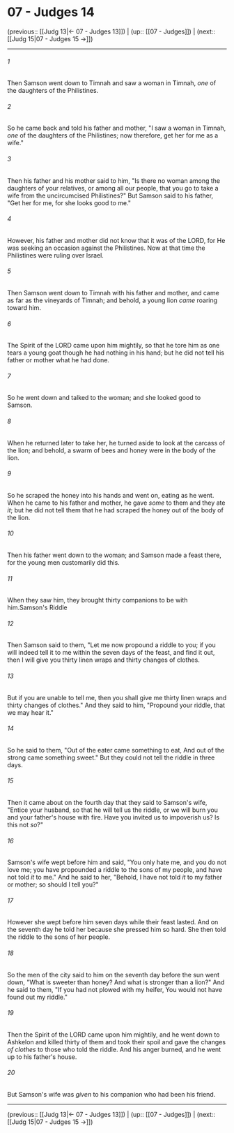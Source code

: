 # 07 - Judges 14

(previous:: [[Judg 13|← 07 - Judges 13]]) | (up:: [[07 - Judges]]) | (next:: [[Judg 15|07 - Judges 15 →]])

***


###### 1 
Then Samson went down to Timnah and saw a woman in Timnah, _one_ of the daughters of the Philistines. 

###### 2 
So he came back and told his father and mother, "I saw a woman in Timnah, _one_ of the daughters of the Philistines; now therefore, get her for me as a wife." 

###### 3 
Then his father and his mother said to him, "Is there no woman among the daughters of your relatives, or among all our people, that you go to take a wife from the uncircumcised Philistines?" But Samson said to his father, "Get her for me, for she looks good to me." 

###### 4 
However, his father and mother did not know that it was of the LORD, for He was seeking an occasion against the Philistines. Now at that time the Philistines were ruling over Israel. 

###### 5 
Then Samson went down to Timnah with his father and mother, and came as far as the vineyards of Timnah; and behold, a young lion _came_ roaring toward him. 

###### 6 
The Spirit of the LORD came upon him mightily, so that he tore him as one tears a young goat though he had nothing in his hand; but he did not tell his father or mother what he had done. 

###### 7 
So he went down and talked to the woman; and she looked good to Samson. 

###### 8 
When he returned later to take her, he turned aside to look at the carcass of the lion; and behold, a swarm of bees and honey were in the body of the lion. 

###### 9 
So he scraped the honey into his hands and went on, eating as he went. When he came to his father and mother, he gave _some_ to them and they ate _it_; but he did not tell them that he had scraped the honey out of the body of the lion. 

###### 10 
Then his father went down to the woman; and Samson made a feast there, for the young men customarily did this. 

###### 11 
When they saw him, they brought thirty companions to be with him.Samson's Riddle 

###### 12 
Then Samson said to them, "Let me now propound a riddle to you; if you will indeed tell it to me within the seven days of the feast, and find it out, then I will give you thirty linen wraps and thirty changes of clothes. 

###### 13 
But if you are unable to tell me, then you shall give me thirty linen wraps and thirty changes of clothes." And they said to him, "Propound your riddle, that we may hear it." 

###### 14 
So he said to them, "Out of the eater came something to eat, And out of the strong came something sweet." But they could not tell the riddle in three days. 

###### 15 
Then it came about on the fourth day that they said to Samson's wife, "Entice your husband, so that he will tell us the riddle, or we will burn you and your father's house with fire. Have you invited us to impoverish us? Is this not _so_?" 

###### 16 
Samson's wife wept before him and said, "You only hate me, and you do not love me; you have propounded a riddle to the sons of my people, and have not told _it_ to me." And he said to her, "Behold, I have not told _it_ to my father or mother; so should I tell you?" 

###### 17 
However she wept before him seven days while their feast lasted. And on the seventh day he told her because she pressed him so hard. She then told the riddle to the sons of her people. 

###### 18 
So the men of the city said to him on the seventh day before the sun went down, "What is sweeter than honey? And what is stronger than a lion?" And he said to them, "If you had not plowed with my heifer, You would not have found out my riddle." 

###### 19 
Then the Spirit of the LORD came upon him mightily, and he went down to Ashkelon and killed thirty of them and took their spoil and gave the changes _of clothes_ to those who told the riddle. And his anger burned, and he went up to his father's house. 

###### 20 
But Samson's wife was _given_ to his companion who had been his friend.

***

(previous:: [[Judg 13|← 07 - Judges 13]]) | (up:: [[07 - Judges]]) | (next:: [[Judg 15|07 - Judges 15 →]])
